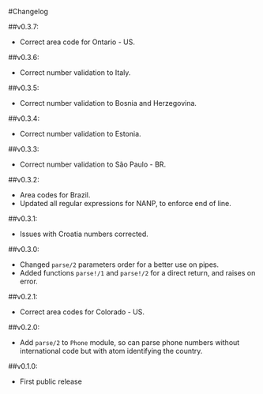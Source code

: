 #Changelog

##v0.3.7:
  * Correct area code for Ontario - US.

##v0.3.6:
  * Correct number validation to Italy.

##v0.3.5:
  * Correct number validation to Bosnia and Herzegovina.

##v0.3.4:
  * Correct number validation to Estonia.

##v0.3.3:
  * Correct number validation to São Paulo - BR.

  ##v0.3.2:
  * Area codes for Brazil.
  * Updated all regular expressions for NANP, to enforce end of line.

##v0.3.1:
  * Issues with Croatia numbers corrected.

##v0.3.0:
  * Changed `parse/2` parameters order for a better use on pipes.
  * Added functions `parse!/1` and `parse!/2` for a direct return, and raises on error.

##v0.2.1:
  * Correct area codes for Colorado - US.

##v0.2.0:
  * Add `parse/2` to `Phone` module, so can parse phone numbers without international code but with atom identifying the country.

##v0.1.0:
  * First public release

